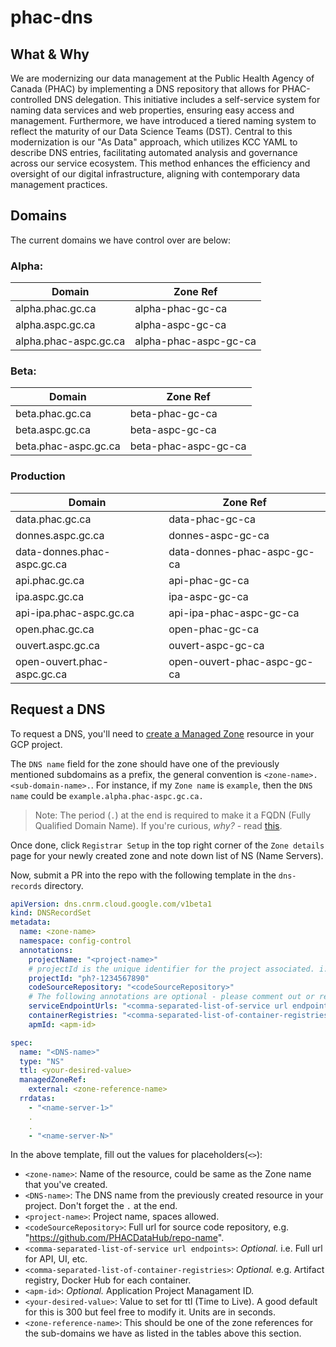 # phac-dns

## What & Why

We are modernizing our data management at the Public Health Agency of Canada (PHAC) by implementing a DNS repository that allows for PHAC-controlled DNS delegation. This initiative includes a self-service system for naming data services and web properties, ensuring easy access and management. Furthermore, we have introduced a tiered naming system to reflect the maturity of our Data Science Teams (DST). Central to this modernization is our "As Data" approach, which utilizes KCC YAML to describe DNS entries, facilitating automated analysis and governance across our service ecosystem. This method enhances the efficiency and oversight of our digital infrastructure, aligning with contemporary data management practices.

## Domains

The current domains we have control over are below:

### Alpha: ​​

| Domain                | Zone Ref              |
| --------------------- | --------------------- |
| alpha.phac.gc.ca​​    | alpha-phac-gc-ca      |
| alpha.aspc.gc.ca​​    | alpha-aspc-gc-ca      |
| alpha.phac-aspc.gc.ca | alpha-phac-aspc-gc-ca |

### Beta:

| Domain               | Zone Ref             |
| -------------------- | -------------------- |
| beta.phac.gc.ca​​    | beta-phac-gc-ca      |
| beta.aspc.gc.ca​​    | beta-aspc-gc-ca      |
| beta.phac-aspc.gc.ca | beta-phac-aspc-gc-ca |

### Production

| Domain                       | Zone Ref                    |
| ---------------------------- | --------------------------- |
| data.phac.gc.ca​​            | data-phac-gc-ca             |
| donnes.aspc.gc.ca​​          | donnes-aspc-gc-ca           |
| data-donnes.phac-aspc.gc.ca​ | data-donnes-phac-aspc-gc-ca |
| api.phac.gc.ca​​​            | api-phac-gc-ca              |
| ipa.aspc.gc.ca​​​            | ipa-aspc-gc-ca              |
| api-ipa.phac-aspc.gc.ca      | api-ipa-phac-aspc-gc-ca     |
| open.phac.gc.ca              | open-phac-gc-ca             |
| ouvert.aspc.gc.ca            | ouvert-aspc-gc-ca           |
| open-ouvert.phac-aspc.gc.ca  | open-ouvert-phac-aspc-gc-ca |

## Request a DNS

To request a DNS, you'll need to [create a Managed Zone](https://cloud.google.com/dns/docs/zones#create_managed_zones) resource in your GCP project.

The `DNS name` field for the zone should have one of the previously mentioned subdomains as a prefix, the general convention is `<zone-name>.<sub-domain-name>.`. For instance, if my `Zone name` is `example`, then the `DNS name` could be `example.alpha.phac-aspc.gc.ca.`

> Note: The period (`.`) at the end is required to make it a FQDN (Fully Qualified Domain Name). If you're curious, _why?_ - read [this](https://jvns.ca/blog/2022/09/12/why-do-domain-names-end-with-a-dot-/).

Once done, click `Registrar Setup` in the top right corner of the `Zone details` page for your newly created zone and note down list of NS (Name Servers).

Now, submit a PR into the repo with the following template in the `dns-records` directory.

```yaml
apiVersion: dns.cnrm.cloud.google.com/v1beta1
kind: DNSRecordSet
metadata:
  name: <zone-name>
  namespace: config-control
  annotations:
    projectName: "<project-name>"
    # projectId is the unique identifier for the project associated. i.e. phx-a345f39bv23
    projectId: "ph?-1234567890"
    codeSourceRepository: "<codeSourceRepository>"
    # The following annotations are optional - please comment out or remove lines that are not applicable
    serviceEndpointUrls: "<comma-separated-list-of-service url endpoints>"
    containerRegistries: "<comma-separated-list-of-container-registries>"
    apmId: <apm-id>

spec:
  name: "<DNS-name>"
  type: "NS"
  ttl: <your-desired-value>
  managedZoneRef:
    external: <zone-reference-name>
  rrdatas:
    - "<name-server-1>"
    .
    .
    - "<name-server-N>"
```

In the above template, fill out the values for placeholders(`<>`):

- `<zone-name>`: Name of the resource, could be same as the Zone name that you've created.
- `<DNS-name>`: The DNS name from the previously created resource in your project. Don't forget the `.` at the end.
- `<project-name>`: Project name, spaces allowed.
- `<codeSourceRepository>`: Full url for source code repository, e.g. "https://github.com/PHACDataHub/repo-name".
- `<comma-separated-list-of-service url endpoints>`: _Optional._ i.e. Full url for API, UI, etc.
- `<comma-separated-list-of-container-registries>`: _Optional._ e.g. Artifact registry, Docker Hub for each container.
- `<apm-id>`: _Optional._ Application Project Managament ID.
- `<your-desired-value>`: Value to set for ttl (Time to Live). A good default for this is 300 but feel free to modify it. Units are in seconds.
- `<zone-reference-name>`: This should be one of the zone references for the sub-domains we have as listed in the tables above this section.
